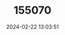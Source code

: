 ---
title: "155070"
category: "Samariscus filipectoralis"
draft: false
date: 2024-02-22 13:03:51
languages:
  English: ["Filament-fin Righteye Flounder"]
---